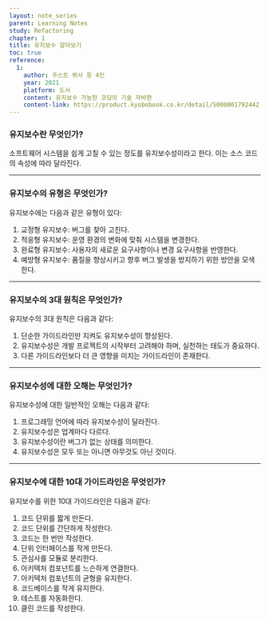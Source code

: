 ```yaml
---
layout: note_series
parent: Learning Notes
study: Refactoring
chapter: 1
title: 유지보수 알아보기
toc: true
reference:
  1: 
    author: 주스트 뷔서 등 4인
    year: 2021
    platform: 도서
    content: 유지보수 가능한 코딩의 기술 자바편
    content-link: https://product.kyobobook.co.kr/detail/S000001792442
---
```


### 유지보수란 무엇인가?

소프트웨어 시스템을 쉽게 고칠 수 있는 정도를 유지보수성이라고 한다. 이는 소스 코드의 속성에 따라 달라진다.

---

### 유지보수의 유형은 무엇인가?

유지보수에는 다음과 같은 유형이 있다:

1. 교정형 유지보수: 버그를 찾아 고친다.
2. 적응형 유지보수: 운영 환경의 변화에 맞춰 시스템을 변경한다.
3. 완료형 유지보수: 사용자의 새로운 요구사항이나 변경 요구사항을 반영한다.
4. 예방형 유지보수: 품질을 향상시키고 향후 버그 발생을 방지하기 위한 방안을 모색한다.

---

### 유지보수의 3대 원칙은 무엇인가?

유지보수의 3대 원칙은 다음과 같다:

1. 단순한 가이드라인만 지켜도 유지보수성이 향상된다.
2. 유지보수성은 개발 프로젝트의 시작부터 고려해야 하며, 실천하는 태도가 중요하다.
3. 다른 가이드라인보다 더 큰 영향을 미치는 가이드라인이 존재한다.

---

### 유지보수성에 대한 오해는 무엇인가?

유지보수성에 대한 일반적인 오해는 다음과 같다:

1. 프로그래밍 언어에 따라 유지보수성이 달라진다.
2. 유지보수성은 업계마다 다르다.
3. 유지보수성이란 버그가 없는 상태를 의미한다.
4. 유지보수성은 모두 또는 아니면 아무것도 아닌 것이다.

---

### 유지보수에 대한 10대 가이드라인은 무엇인가?

유지보수를 위한 10대 가이드라인은 다음과 같다:

1. 코드 단위를 짧게 만든다.
2. 코드 단위를 간단하게 작성한다.
3. 코드는 한 번만 작성한다.
4. 단위 인터페이스를 작게 만든다.
5. 관심사를 모듈로 분리한다.
6. 아키텍처 컴포넌트를 느슨하게 연결한다.
7. 아키텍처 컴포넌트의 균형을 유지한다.
8. 코드베이스를 작게 유지한다.
9. 테스트를 자동화한다.
10. 클린 코드를 작성한다.